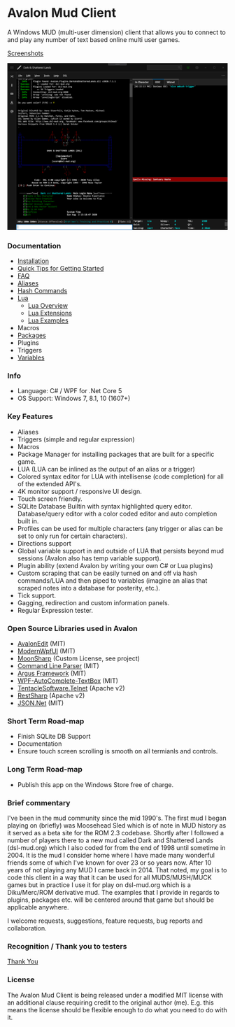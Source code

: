 # Avalon Mud Client

A Windows MUD (multi-user dimension) client that allows you to connect to and play any number of text based online multi user games.

[Screenshots](doc/Screenshots.md)

![alt text](doc/images/ClientTerminal.png "Main Terminal")

### Documentation

- [Installation](doc/InstallationInstructions.md)
- [Quick Tips for Getting Started](doc/QuickTips.md)
- [FAQ](doc/FAQ.md)
- [Aliases](doc/Aliases.md)
- [Hash Commands](doc/HashCommands.md)
- [Lua](doc/Lua.md)
  - [Lua Overview](doc/Lua.md)
  - [Lua Extensions](doc/LuaExtensions.md)
  - [Lua Examples](doc/LuaExamples.md)
- Macros
- [Packages](doc/Packages.md)
- Plugins
- Triggers
- [Variables](doc/Variables.md)

### Info

 - Language: C# / WPF for .Net Core 5
 - OS Support: Windows 7, 8.1, 10 (1607+)

### Key Features
 
 - Aliases
 - Triggers (simple and regular expression)
 - Macros
 - Package Manager for installing packages that are built for a specific game.
 - LUA (LUA can be inlined as the output of an alias or a trigger)
 - Colored syntax editor for LUA with intellisense (code completion) for all of the extended API's.
 - 4K monitor support / responsive UI design.
 - Touch screen friendly.
 - SQLite Database Builtin with syntax highlighted query editor.  Database/query editor with a color coded editor and auto completion built in.
 - Profiles can be used for multiple characters (any trigger or alias can be set to only run for certain characters).
 - Directions support
 - Global variable support in and outside of LUA that persists beyond mud sessions (Avalon also has temp variable support). 
 - Plugin ability (extend Avalon by writing your own C# or Lua plugins)
 - Custom scraping that can be easily turned on and off via hash commands/LUA and then piped to variables (imagine an alias that scraped notes into a database for posterity, etc.).
 - Tick support.
 - Gagging, redirection and custom information panels.
 - Regular Expression tester.
 
### Open Source Libraries used in Avalon

 - [AvalonEdit](https://github.com/icsharpcode/AvalonEdit) (MIT)
 - [ModernWpfUI](https://github.com/Kinnara/ModernWpf) (MIT)
 - [MoonSharp](https://github.com/moonsharp-devs/moonsharp) (Custom License, see project)
 - [Command Line Parser](https://github.com/commandlineparser/commandline) (MIT)
 - [Argus Framework](https://www.github.com/blakepell/ArgusFramework) (MIT)
 - [WPF-AutoComplete-TextBox](https://github.com/quicoli/WPF-AutoComplete-TextBox) (MIT)
 - [TentacleSoftware.Telnet](https://github.com/Spksh/TentacleSoftware.Telnet) (Apache v2)
 - [RestSharp](https://github.com/restsharp/RestSharp) (Apache v2)
 - [JSON.Net](https://github.com/JamesNK/Newtonsoft.Json) (MIT)

### Short Term Road-map

 - Finish SQLite DB Support
 - Documentation
 - Ensure touch screen scrolling is smooth on all termianls and controls.

### Long Term Road-map

 - Publish this app on the Windows Store free of charge.

### Brief commentary

I've been in the mud community since the mid 1990's.  The first mud I began playing on (briefly) was Moosehead Sled which is of note in MUD history as it served as a beta site for the ROM 2.3 codebase.  Shortly after I followed a number of players there to a new mud called Dark and Shattered Lands (dsl-mud.org) which I also coded for from the end of 1998 until sometime in 2004.  It is the mud I consider home where I have made many wonderful friends some of which I've known for over 23 or so years now.  After 10 years of not playing any MUD I came back in 2014.  That noted, my goal is to code this client in a way that it can be used for all MUDS/MUSH/MUCK games but in practice I use it for play on dsl-mud.org which is a Diku/Merc/ROM derivative mud.  The examples that I provide in regards to plugins, packages etc. will be centered around that game but should be applicable anywhere.

I welcome requests, suggestions, feature requests, bug reports and collaboration.

### Recognition / Thank you to testers

[Thank You](/doc/Thanks.md)

### License
 
 The Avalon Mud Client is being released under a modified MIT license with an additional clause requiring credit to the original author (me).  E.g. this means the license should be flexible enough to do what you need to do with it.